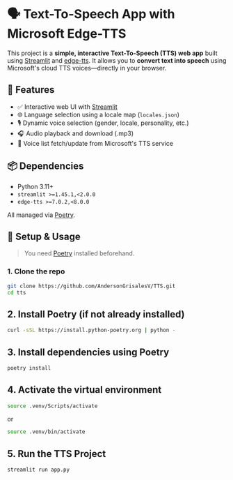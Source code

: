 # 🗣️ Text-To-Speech App with Microsoft Edge-TTS

This project is a **simple, interactive Text-To-Speech (TTS) web app** built using [Streamlit](https://streamlit.io) and [edge-tts](https://pypi.org/project/edge-tts/). It allows you to **convert text into speech** using Microsoft's cloud TTS voices—directly in your browser.

## 🔑 Features

- ✅ Interactive web UI with [Streamlit](https://streamlit.io/)
- 🌐 Language selection using a locale map (`locales.json`)
- 🎙️ Dynamic voice selection (gender, locale, personality, etc.)
- 🎧 Audio playback and download (.mp3)
- 🔄 Voice list fetch/update from Microsoft's TTS service

## 📦 Dependencies

- Python 3.11+
- `streamlit >=1.45.1,<2.0.0`
- `edge-tts >=7.0.2,<8.0.0`

All managed via [Poetry](https://python-poetry.org/).

## 🚀 Setup & Usage

> You need [Poetry](https://python-poetry.org/docs/#installation) installed beforehand.

### 1. Clone the repo

```bash
git clone https://github.com/AndersonGrisalesV/TTS.git
cd tts
```

## 2. Install Poetry (if not already installed)

```bash
curl -sSL https://install.python-poetry.org | python -
```

## 3. Install dependencies using Poetry

```bash
poetry install
```

## 4. Activate the virtual environment

```bash
source .venv/Scripts/activate
```

or

```bash
source .venv/bin/activate
```

## 5. Run the TTS Project

```bash
streamlit run app.py
```

